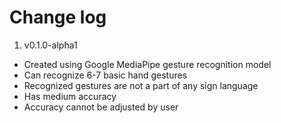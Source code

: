 # Change log

1. v0.1.0-alpha1

 - Created using Google MediaPipe gesture recognition model
 - Can recognize 6-7 basic hand gestures
 - Recognized gestures are not a part of any sign language
 - Has medium accuracy
 - Accuracy cannot be adjusted by user
